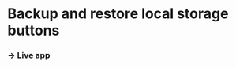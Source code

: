 # Backup and restore local storage buttons

### → [Live app](https://todvora.github.io/localstorage-backup/)
